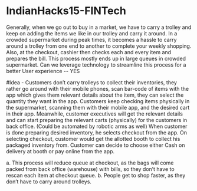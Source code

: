 # IndianHacks15-FINTech
Generally, when we go out to buy in a market, we have to carry a trolley and keep on adding the items we like in our trolley and carry it around. In a crowded supermarket during peak times, it becomes a hassle to carry around a trolley from one end to another to complete your weekly shopping. Also, at the checkout, cashier then checks each and every item and prepares the bill. This process mostly ends up in large queues in crowded supermarket.  Can we leverage technology to streamline this process for a better User experience -- YES

#Idea - 
Customers don’t carry trolleys to collect their inventories, they rather go around with their mobile phones, scan bar-code of items with the app which gives them relevant details about the item, they can select the quantity they want in the app.
Customers keep checking items physically in the supermarket, scanning them with their mobile app, and the desired cart in their app. Meanwhile, customer executives will get the relevant details and can start preparing the relevant carts (physically) for the customers in back office. (Could be automated by robotic arms as well)
When customer is done preparing desired inventory, he selects checkout from the app. On selecting checkout, customer would get the allotted booth to collect his packaged inventory from. Customer can decide to choose either Cash on delivery at booth or pay online from the app. 

a. This process will reduce queue at checkout, as the bags will come packed from back office (warehouse) with bills, so they don’t have to rescan each item at checkout queue.
b. People get to shop faster, as they don’t have to carry around trolleys.

